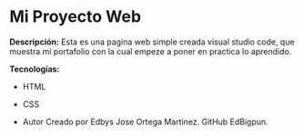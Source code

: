 # Mi Proyecto Web

**Descripción:**
Esta es una pagina web simple creada visual studio code, que muestra mi portafolio con la cual empeze a poner en practica lo aprendido.

**Tecnologías:**
* HTML
* CSS

* Autor
Creado por Edbys Jose Ortega Martinez. GitHub EdBigpun.
